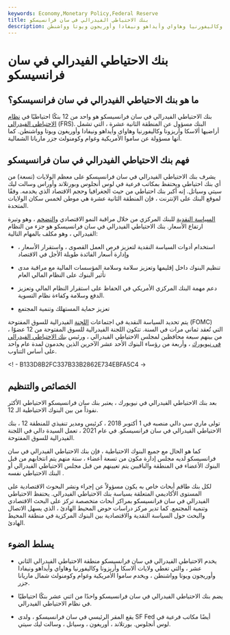 ```yaml
---
keywords: Economy,Monetary Policy,Federal Reserve
title: بنك الاحتياطي الفيدرالي في سان فرانسيسكو
description: يشرف بنك الاحتياطي الفيدرالي في سان فرانسيسكو على البنوك في ألاسكا وأريزونا وكاليفورنيا وهاواي وأيداهو ونيفادا وأوريجون ويوتا وواشنطن.
---
```


# بنك الاحتياطي الفيدرالي في سان فرانسيسكو
## ما هو بنك الاحتياطي الفيدرالي في سان فرانسيسكو؟

بنك الاحتياطي الفيدرالي في سان فرانسيسكو هو واحد من 12 بنكًا احتياطيًا في [نظام الاحتياطي الفيدرالي](/federalreservesystem) (FRS). البنك مسؤول عن المنطقة الثانية عشرة ، التي تشمل أراضيها ألاسكا وأريزونا وكاليفورنيا وهاواي وأيداهو ونيفادا وأوريغون ويوتا وواشنطن. كما أنها مسؤولة عن ساموا الأمريكية وغوام وكومنولث جزر ماريانا الشمالية.

## فهم بنك الاحتياطي الفيدرالي في سان فرانسيسكو

يشرف بنك الاحتياطي الفيدرالي في سان فرانسيسكو على معظم الولايات (تسعة) من أي بنك احتياطي ويحتفظ بمكاتب فرعية في لوس أنجلوس وبورتلاند وأوراس وسالت ليك سيتي وسياتل. إنه أكبر بنك احتياطي من حيث الجغرافيا وحجم الاقتصاد الذي يخدمه. وفقًا لموقع البنك على الإنترنت ، فإن المنطقة الثانية عشرة هي موطن لخمس سكان الولايات المتحدة.

[السياسة النقدية](/monetarypolicy) للبنك المركزي من خلال مراقبة النمو الاقتصادي [والتضخم](/inflation) ، وهو وتيرة ارتفاع الأسعار. بنك الاحتياطي الفيدرالي في سان فرانسيسكو هو جزء من النظام الفيدرالي ، وهو مكلف بالمهام التالية:

- استخدام أدوات السياسة النقدية لتعزيز فرص العمل القصوى ، واستقرار الأسعار ، وإدارة أسعار الفائدة طويلة الأجل في الاقتصاد

- تنظيم البنوك داخل إقليمها وتعزيز سلامة وسلامة المؤسسات المالية مع مراقبة مدى تأثير البنوك على النظام المالي العام

- دعم مهمة البنك المركزي الأمريكي في الحفاظ على استقرار النظام المالي وتعزيز الدفع وسلامة وكفاءة نظام التسوية.

- تعزيز حماية المستهلك وتنمية المجتمع

يتم تحديد السياسة النقدية في اجتماعات [اللجنة](/fomc) الفيدرالية للسوق المفتوحة (FOMC) التي تُعقد ثماني مرات في السنة. تتكون اللجنة الفيدرالية للسوق المفتوحة من 12 عضوًا ، من بينهم سبعة محافظين لمجلس الاحتياطي الفيدرالي ، ورئيس [بنك الاحتياطي الفيدرالي في نيويورك](/federal-reserve-bank-of-new-york) ، وأربعة من رؤساء البنوك الأحد عشر الآخرين الذين يخدمون لمدة عام واحد على أساس التناوب.

<! - B133D8B2FC337B33B2862E734EBFA5C4 ->

## الخصائص والتنظيم

بعد بنك الاحتياطي الفيدرالي في نيويورك ، يعتبر بنك سان فرانسيسكو الاحتياطي الأكثر نفوذاً من بين البنوك الاحتياطية الـ 12.

تولى ماري سي دالي منصبه في 1 أكتوبر 2018 ، كرئيس ومدير تنفيذي للمنطقة 12 ، بنك الاحتياطي الفيدرالي في سان فرانسيسكو. في عام 2021 ، تعمل السيدة دالي في اللجنة الفيدرالية للسوق المفتوحة.

كما هو الحال مع جميع البنوك الاحتياطية ، فإن بنك الاحتياطي الفيدرالي في سان فرانسيسكو لديه مجلس إدارة مكون من تسعة أعضاء ، ستة منهم يتم انتخابهم من قبل البنوك الأعضاء في المنطقة والباقيين يتم تعيينهم من قبل مجلس الاحتياطي الفيدرالي أو البنك الاحتياطي نفسه .

لكل بنك طاقم أبحاث خاص به يكون مسؤولاً عن إجراء ونشر البحوث الاقتصادية على المستوى الأكاديمي المتعلقة بسياسة بنك الاحتياطي الفيدرالي. يحتفظ الاحتياطي الفيدرالي في سان فرانسيسكو بمراكز أبحاث متخصصة تركز على البحث الاقتصادي وتنمية المجتمع. كما تدير مركز دراسات حوض المحيط الهادئ ، الذي يسهل الاتصال والبحث حول السياسة النقدية والاقتصادية بين البنوك المركزية في منطقة المحيط الهادئ.

## يسلط الضوء

- يخدم الاحتياطي الفيدرالي في سان فرانسيسكو منطقة الاحتياطي الفيدرالي الثاني عشر ، والتي تغطي ولايات ألاسكا وأريزونا وكاليفورنيا وهاواي وأيداهو ونيفادا وأوريجون ويوتا وواشنطن ، ويخدم ساموا الأمريكية وغوام وكومنولث شمال ماريانا جزر.

- يضم بنك الاحتياطي الفيدرالي في سان فرانسيسكو واحدًا من اثني عشر بنكًا احتياطيًا في نظام الاحتياطي الفيدرالي.

- يقع المقر الرئيسي في سان فرانسيسكو ، ولدى SF Fed أيضًا مكاتب فرعية في لوس أنجلوس. بورتلاند ، أوريغون ، وسياتل ، وسالت ليك سيتي.

